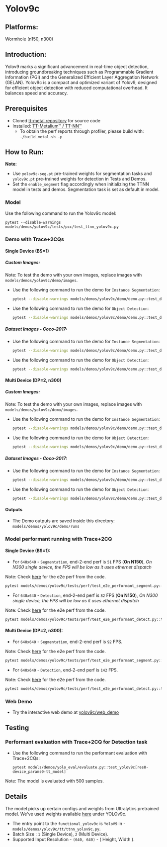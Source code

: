 # Yolov9c

## Platforms:
Wormhole (n150, n300)

## Introduction:
Yolov9 marks a significant advancement in real-time object detection, introducing groundbreaking techniques such as Programmable Gradient Information (PGI) and the Generalized Efficient Layer Aggregation Network (GELAN). Yolov9c is a compact and optimized variant of Yolov9, designed for efficient object detection with reduced computational overhead. It balances speed and accuracy.

## Prerequisites
- Cloned [tt-metal repository](https://github.com/tenstorrent/tt-metal) for source code
- Installed: [TT-Metalium™ / TT-NN™](https://github.com/tenstorrent/tt-metal/blob/main/INSTALLING.md)
  - To obtain the perf reports through profiler, please build with: `./build_metal.sh -p`

## How to Run:
**Note:**
- Use `yolov9c-seg.pt` pre-trained weights for segmentation tasks and `yolov9c.pt` pre-trained weights for detection in Tests and Demos.
- Set the `enable_segment` flag accordingly when initializing the TTNN model in tests and demos. Segmentation task is set as default in model.

### Model
Use the following command to run the Yolov9c model:
  ```
  pytest --disable-warnings models/demos/yolov9c/tests/pcc/test_ttnn_yolov9c.py
  ```

### Demo with Trace+2CQs
#### Single Device (BS=1)
##### Custom Images:
Note: To test the demo with your own images, replace images with `models/demos/yolov9c/demo/images`.

- Use the following command to run the demo for `Instance Segmentation`:
  ```bash
  pytest --disable-warnings models/demos/yolov9c/demo/demo.py::test_demo_segment
  ```

- Use the following command to run the demo for `Object Detection`:
  ```bash
  pytest --disable-warnings models/demos/yolov9c/demo/demo.py::test_demo_detect
  ```

##### Dataset Images - Coco-2017:
- Use the following command to run the demo for `Instance Segmentation`:
  ```bash
  pytest --disable-warnings models/demos/yolov9c/demo/demo.py::test_demo_segment_dataset
  ```

- Use the following command to run the demo for `Object Detection`:
  ```bash
  pytest --disable-warnings models/demos/yolov9c/demo/demo.py::test_demo_detect_dataset
  ```

#### Multi Device (DP=2, n300)
##### Custom Images:
Note: To test the demo with your own images, replace images with `models/demos/yolov9c/demo/images`.

- Use the following command to run the demo for `Instance Segmentation`:
  ```bash
  pytest --disable-warnings models/demos/yolov9c/demo/demo.py::test_demo_segment_dp
  ```

- Use the following command to run the demo for `Object Detection`:
  ```bash
  pytest --disable-warnings models/demos/yolov9c/demo/demo.py::test_demo_detect_dp
  ```

##### Dataset Images - Coco-2017:
- Use the following command to run the demo for `Instance Segmentation`:
  ```bash
  pytest --disable-warnings models/demos/yolov9c/demo/demo.py::test_demo_segment_dataset_dp
  ```

- Use the following command to run the demo for `Object Detection`:
  ```bash
  pytest --disable-warnings models/demos/yolov9c/demo/demo.py::test_demo_detect_dataset_dp
  ```

#### Outputs
- The Demo outputs are saved inside this directory: `models/demos/yolov9c/demo/runs`

### Model performant running with Trace+2CQ
#### Single Device (BS=1):
- For `640x640` - `Segmentation`, end-2-end perf is `51` FPS (**On N150**), _On N300 single device, the FPS will be low as it uses ethernet dispatch_

Note: Check [here](https://github.com/tenstorrent/tt-metal/blob/punith/add_assert_e2e/models/demos/yolov9c/tests/perf/test_e2e_performant_segment.py#L32) for the e2e perf from the code.

  ```bash
  pytest models/demos/yolov9c/tests/perf/test_e2e_performant_segment.py::test_e2e_performant
  ```

- For `640x640` - `Detection`, end-2-end perf is `82` FPS (**On N150**), _On N300 single device, the FPS will be low as it uses ethernet dispatch_

Note: Check [here](https://github.com/tenstorrent/tt-metal/blob/punith/add_assert_e2e/models/demos/yolov9c/tests/perf/test_e2e_performant_detect.py#L84) for the e2e perf from the code.

  ```bash
  pytest models/demos/yolov9c/tests/perf/test_e2e_performant_detect.py::test_e2e_performant
  ```

#### Multi Device (DP=2, n300):
- For `640x640` - `Segmentation`, end-2-end perf is `92` FPS.

Note: Check [here](https://github.com/tenstorrent/tt-metal/blob/punith/add_assert_e2e/models/demos/yolov9c/tests/perf/test_e2e_performant_segment.py#L64) for the e2e perf from the code.

  ```bash
  pytest models/demos/yolov9c/tests/perf/test_e2e_performant_segment.py::test_e2e_performant_dp
  ```

- For `640x640` - `Detection`, end-2-end perf is `142` FPS.

Note: Check [here](https://github.com/tenstorrent/tt-metal/blob/punith/add_assert_e2e/models/demos/yolov9c/tests/perf/test_e2e_performant_detect.py#L116) for the e2e perf from the code.

  ```bash
  pytest models/demos/yolov9c/tests/perf/test_e2e_performant_detect.py::test_e2e_performant_dp
  ```

### Web Demo
- Try the interactive web demo at [yolov9c/web_demo](https://github.com/tenstorrent/tt-metal/blob/main/models/demos/yolov9c/web_demo/README.md)

## Testing
### Performant evaluation with Trace+2CQ for Detection task
- Use the following command to run the performant evaluation with Trace+2CQs:
  ```
  pytest models/demos/yolo_eval/evaluate.py::test_yolov9c[res0-device_params0-tt_model]
  ```
Note: The model is evaluated with 500 samples.

## Details
The model picks up certain configs and weights from Ultralytics pretrained model. We've used weights available [here](https://docs.ultralytics.com/models/yolov9/#performance-on-ms-coco-dataset) under YOLOv9c.

- The entry point to the `functional_yolov9c` is `YoloV9` in - `models/demos/yolov9c/tt/ttnn_yolov9c.py`.
- Batch Size : `1` (Single Device), `2` (Multi Device).
- Supported Input Resolution - `(640, 640)` - ( Height, Width ).
